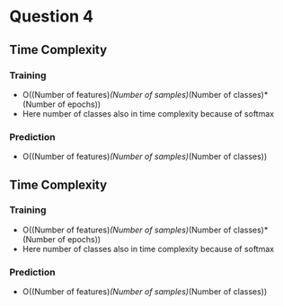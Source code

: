 # Question 4

## Time Complexity
### Training
- O((Number of features)*(Number of samples)*(Number of classes)*(Number of epochs))
- Here number of classes also in time complexity because of softmax 
### Prediction
- O((Number of features)*(Number of samples)*(Number of classes))

## Time Complexity
### Training
- O((Number of features)*(Number of samples)*(Number of classes)*(Number of epochs))
- Here number of classes also in time complexity because of softmax 
### Prediction
- O((Number of features)*(Number of samples)*(Number of classes))